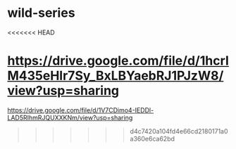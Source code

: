 # wild-series
<<<<<<< HEAD

https://drive.google.com/file/d/1hcrIM435eHlr7Sy_BxLBYaebRJ1PJzW8/view?usp=sharing
=======
https://drive.google.com/file/d/1V7CDimo4-IEDDl-LAD5RIhmRJQUXXKNm/view?usp=sharing
>>>>>>> d4c7420a104fd4e66cd2180171a0a360e6ca62bd
